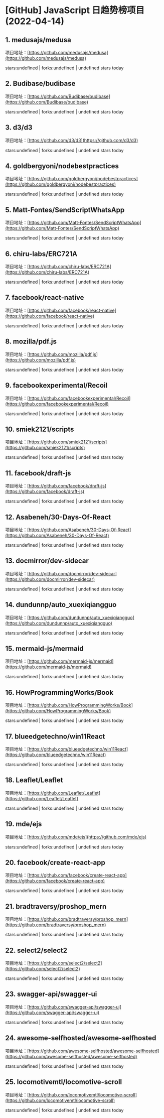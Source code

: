 # [GitHub] JavaScript 日趋势榜项目(2022-04-14)

## 1. medusajs/medusa 

项目地址：[https://github.com/medusajs/medusa](https://github.com/medusajs/medusa)

stars:undefined | forks:undefined | undefined stars today 



## 2. Budibase/budibase 

项目地址：[https://github.com/Budibase/budibase](https://github.com/Budibase/budibase)

stars:undefined | forks:undefined | undefined stars today 



## 3. d3/d3 

项目地址：[https://github.com/d3/d3](https://github.com/d3/d3)

stars:undefined | forks:undefined | undefined stars today 



## 4. goldbergyoni/nodebestpractices 

项目地址：[https://github.com/goldbergyoni/nodebestpractices](https://github.com/goldbergyoni/nodebestpractices)

stars:undefined | forks:undefined | undefined stars today 



## 5. Matt-Fontes/SendScriptWhatsApp 

项目地址：[https://github.com/Matt-Fontes/SendScriptWhatsApp](https://github.com/Matt-Fontes/SendScriptWhatsApp)

stars:undefined | forks:undefined | undefined stars today 



## 6. chiru-labs/ERC721A 

项目地址：[https://github.com/chiru-labs/ERC721A](https://github.com/chiru-labs/ERC721A)

stars:undefined | forks:undefined | undefined stars today 



## 7. facebook/react-native 

项目地址：[https://github.com/facebook/react-native](https://github.com/facebook/react-native)

stars:undefined | forks:undefined | undefined stars today 



## 8. mozilla/pdf.js 

项目地址：[https://github.com/mozilla/pdf.js](https://github.com/mozilla/pdf.js)

stars:undefined | forks:undefined | undefined stars today 



## 9. facebookexperimental/Recoil 

项目地址：[https://github.com/facebookexperimental/Recoil](https://github.com/facebookexperimental/Recoil)

stars:undefined | forks:undefined | undefined stars today 



## 10. smiek2121/scripts 

项目地址：[https://github.com/smiek2121/scripts](https://github.com/smiek2121/scripts)

stars:undefined | forks:undefined | undefined stars today 



## 11. facebook/draft-js 

项目地址：[https://github.com/facebook/draft-js](https://github.com/facebook/draft-js)

stars:undefined | forks:undefined | undefined stars today 



## 12. Asabeneh/30-Days-Of-React 

项目地址：[https://github.com/Asabeneh/30-Days-Of-React](https://github.com/Asabeneh/30-Days-Of-React)

stars:undefined | forks:undefined | undefined stars today 



## 13. docmirror/dev-sidecar 

项目地址：[https://github.com/docmirror/dev-sidecar](https://github.com/docmirror/dev-sidecar)

stars:undefined | forks:undefined | undefined stars today 



## 14. dundunnp/auto_xuexiqiangguo 

项目地址：[https://github.com/dundunnp/auto_xuexiqiangguo](https://github.com/dundunnp/auto_xuexiqiangguo)

stars:undefined | forks:undefined | undefined stars today 



## 15. mermaid-js/mermaid 

项目地址：[https://github.com/mermaid-js/mermaid](https://github.com/mermaid-js/mermaid)

stars:undefined | forks:undefined | undefined stars today 



## 16. HowProgrammingWorks/Book 

项目地址：[https://github.com/HowProgrammingWorks/Book](https://github.com/HowProgrammingWorks/Book)

stars:undefined | forks:undefined | undefined stars today 



## 17. blueedgetechno/win11React 

项目地址：[https://github.com/blueedgetechno/win11React](https://github.com/blueedgetechno/win11React)

stars:undefined | forks:undefined | undefined stars today 



## 18. Leaflet/Leaflet 

项目地址：[https://github.com/Leaflet/Leaflet](https://github.com/Leaflet/Leaflet)

stars:undefined | forks:undefined | undefined stars today 



## 19. mde/ejs 

项目地址：[https://github.com/mde/ejs](https://github.com/mde/ejs)

stars:undefined | forks:undefined | undefined stars today 



## 20. facebook/create-react-app 

项目地址：[https://github.com/facebook/create-react-app](https://github.com/facebook/create-react-app)

stars:undefined | forks:undefined | undefined stars today 



## 21. bradtraversy/proshop_mern 

项目地址：[https://github.com/bradtraversy/proshop_mern](https://github.com/bradtraversy/proshop_mern)

stars:undefined | forks:undefined | undefined stars today 



## 22. select2/select2 

项目地址：[https://github.com/select2/select2](https://github.com/select2/select2)

stars:undefined | forks:undefined | undefined stars today 



## 23. swagger-api/swagger-ui 

项目地址：[https://github.com/swagger-api/swagger-ui](https://github.com/swagger-api/swagger-ui)

stars:undefined | forks:undefined | undefined stars today 



## 24. awesome-selfhosted/awesome-selfhosted 

项目地址：[https://github.com/awesome-selfhosted/awesome-selfhosted](https://github.com/awesome-selfhosted/awesome-selfhosted)

stars:undefined | forks:undefined | undefined stars today 



## 25. locomotivemtl/locomotive-scroll 

项目地址：[https://github.com/locomotivemtl/locomotive-scroll](https://github.com/locomotivemtl/locomotive-scroll)

stars:undefined | forks:undefined | undefined stars today 



